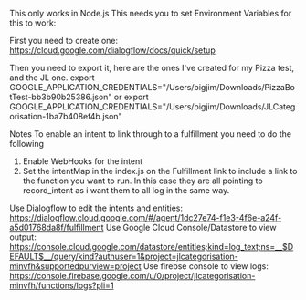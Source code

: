 This only works in Node.js
This needs you to set Environment Variables for this to work:

First you need to create one: https://cloud.google.com/dialogflow/docs/quick/setup

Then you need to export it, here are the ones I've created for my Pizza test, and the JL one.
export GOOGLE_APPLICATION_CREDENTIALS="/Users/bigjim/Downloads/PizzaBotTest-bb3b90b25386.json"
or
export GOOGLE_APPLICATION_CREDENTIALS="/Users/bigjim/Downloads/JLCategorisation-1ba7b408ef4b.json"

Notes
To enable an intent to link through to a fulfillment you need to do the following

1. Enable WebHooks for the intent
2. Set the intentMap in the index.js on the Fulfillment link to include a link to the function you want to run. In this case they are all pointing to record_intent as i want them to all log in the same way.

Use Dialogflow to edit the intents and entities: https://dialogflow.cloud.google.com/#/agent/1dc27e74-f1e3-4f6e-a24f-a5d01768da8f/fulfillment
Use Google Cloud Console/Datastore to view output: https://console.cloud.google.com/datastore/entities;kind=log_text;ns=__$DEFAULT$__/query/kind?authuser=1&project=jlcategorisation-minvfh&supportedpurview=project
Use firebse console to view logs: https://console.firebase.google.com/u/0/project/jlcategorisation-minvfh/functions/logs?pli=1
